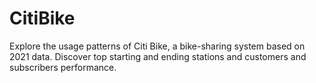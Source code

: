 # CitiBike
Explore the usage patterns of Citi Bike, a bike-sharing system based on 2021 data. Discover top starting and ending stations and customers and subscribers performance. 
